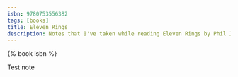 ```yaml
---
isbn: 9780753556382
tags: [books]
title: Eleven Rings
description: Notes that I've taken while reading Eleven Rings by Phil Jackson
---
```


{% book isbn %}

Test note
